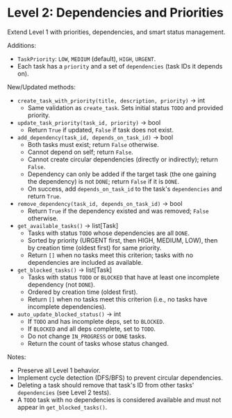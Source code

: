 # Level 2: Dependencies and Priorities

Extend Level 1 with priorities, dependencies, and smart status management.

Additions:
- `TaskPriority`: `LOW`, `MEDIUM` (default), `HIGH`, `URGENT`.
- Each task has a `priority` and a set of `dependencies` (task IDs it depends on).

New/Updated methods:
- `create_task_with_priority(title, description, priority)` -> int
  - Same validation as `create_task`. Sets initial status `TODO` and provided priority.
- `update_task_priority(task_id, priority)` -> bool
  - Return `True` if updated, `False` if task does not exist.
- `add_dependency(task_id, depends_on_task_id)` -> bool
  - Both tasks must exist; return `False` otherwise.
  - Cannot depend on self; return `False`.
  - Cannot create circular dependencies (directly or indirectly); return `False`.
  - Dependency can only be added if the target task (the one gaining the dependency) is not `DONE`; return `False` if it is `DONE`.
  - On success, add `depends_on_task_id` to the task's `dependencies` and return `True`.
- `remove_dependency(task_id, depends_on_task_id)` -> bool
  - Return `True` if the dependency existed and was removed; `False` otherwise.
- `get_available_tasks()` -> list[Task]
  - Tasks with status `TODO` whose dependencies are all `DONE`.
  - Sorted by priority (URGENT first, then HIGH, MEDIUM, LOW), then by creation time (oldest first) for same priority.
  - Return `[]` when no tasks meet this criterion; tasks with no dependencies are included as available.
- `get_blocked_tasks()` -> list[Task]
  - Tasks with status `TODO` or `BLOCKED` that have at least one incomplete dependency (not `DONE`).
  - Ordered by creation time (oldest first).
  - Return `[]` when no tasks meet this criterion (i.e., no tasks have incomplete dependencies).
- `auto_update_blocked_status()` -> int
  - If `TODO` and has incomplete deps, set to `BLOCKED`.
  - If `BLOCKED` and all deps complete, set to `TODO`.
  - Do not change `IN_PROGRESS` or `DONE` tasks.
  - Return the count of tasks whose status changed.

Notes:
- Preserve all Level 1 behavior.
- Implement cycle detection (DFS/BFS) to prevent circular dependencies.
- Deleting a task should remove that task's ID from other tasks' `dependencies` (see Level 2 tests).
- A `TODO` task with no dependencies is considered available and must not appear in `get_blocked_tasks()`.